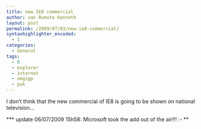 ```yaml
---
title: new IE8 commercial
author: van Rumste Kenneth
layout: post
permalink: /2009/07/03/new-ie8-commercial/
syntaxhighlighter_encoded:
  - 1
categories:
  - General
tags:
  - 8
  - explorer
  - internet
  - omgigp
  - puk
---
```

I don&#8217;t think that the new commercial of IE8 is going to be shown on national television&#8230;



*** update 06/07/2009 15h58: Microsoft took the add out of the air!!! <img src="http://www.devexp.eu/wp-includes/images/smilies/simple-smile.png" alt=":-)" class="wp-smiley" style="height: 1em; max-height: 1em;" />**